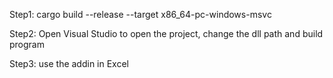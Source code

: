Step1: cargo build --release --target x86_64-pc-windows-msvc

Step2: Open Visual Studio to open the project, change the dll path and build program

Step3: use the addin in Excel
